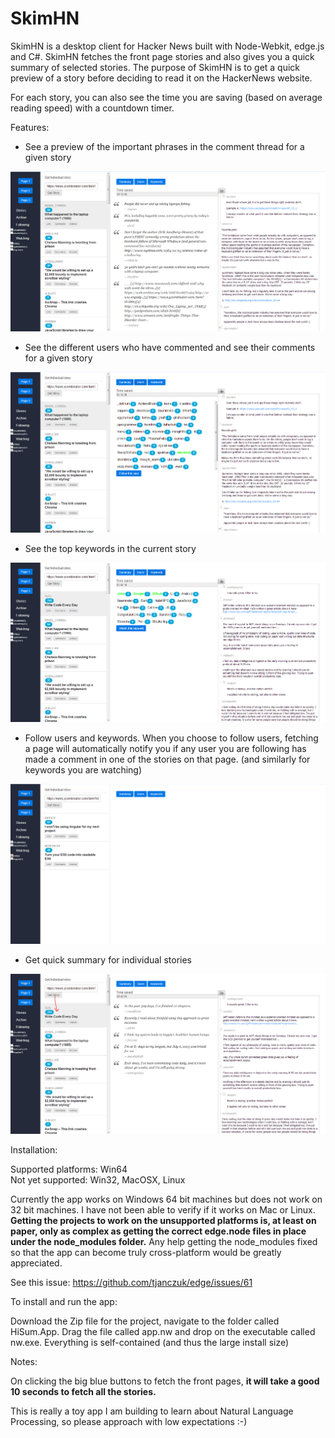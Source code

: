 # SkimHN

SkimHN is a desktop client for Hacker News built with Node-Webkit, edge.js and C#. SkimHN fetches the front page stories and also gives you a quick summary of selected stories. The purpose of SkimHN is to get a quick preview of a story before deciding to read it on the HackerNews website. 

For each story, you can also see the time you are saving (based on average reading speed) with a countdown timer.

Features:

- See a preview of the important phrases in the comment thread for a given story

![Summary](screenshot_summary.PNG?raw=true "Sentence summary")

- See the different users who have commented and see their comments for a given story

![Commenters](screenshot_commenters.PNG?raw=true "See all commenters")

- See the top keywords in the current story

![Keywords](screenshot_keywords.PNG?raw=true "Keywords in the story")

- Follow users and keywords. When you choose to follow users, fetching a page will automatically notify you if any user you are following has made a comment in one of the stories on that page. (and similarly for keywords you are watching)

![Filters](screenshot_filters.PNG?raw=true "Follow, Watch, Filter")

- Get quick summary for individual stories

![Individual Stories](screenshot_individualstory.PNG?raw=true "Individual stories")


Installation:

Supported platforms: Win64  
Not yet supported: Win32, MacOSX, Linux

Currently the app works on Windows 64 bit machines but does not work on 32 bit machines. I have not been able to verify if it works on Mac or Linux. __Getting the projects to work on the unsupported platforms is, at least on paper, only as complex as getting the correct edge.node files in place under the node_modules folder.__ Any help getting the node_modules fixed so that the app can become truly cross-platform would be greatly appreciated.

See this issue:
https://github.com/tjanczuk/edge/issues/61

To install and run the app:

Download the Zip file for the project, navigate to the folder called HiSum.App. Drag the file called app.nw and drop on the executable called nw.exe. Everything is self-contained (and thus the large install size)

Notes:

On clicking the big blue buttons to fetch the front pages, __it will take a good 10 seconds to fetch all the stories.__

This is really a toy app I am building to learn about Natural Language Processing, so please approach with low expectations :-)

